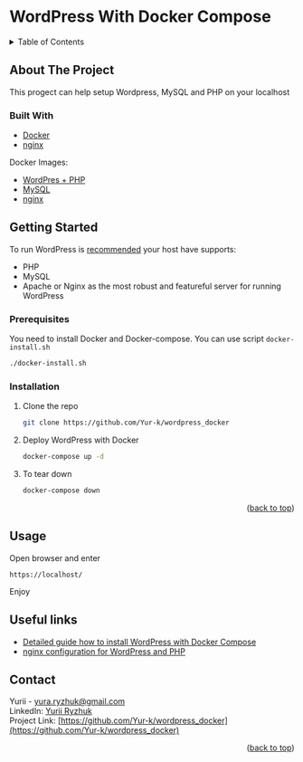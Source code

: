# WordPress With Docker Compose


<!-- TABLE OF CONTENTS -->
<details>
  <summary>Table of Contents</summary>
  <ol>
    <li>
      <a href="#about-the-project">About The Project</a>
      <ul>
        <li><a href="#built-with">Built With</a></li>
      </ul>
    </li>
    <li>
      <a href="#getting-started">Getting Started</a>
      <ul>
        <li><a href="#prerequisites">Prerequisites</a></li>
        <li><a href="#installation">Installation</a></li>
      </ul>
    </li>
    <li><a href="#Usage">Usage</a></li>
    <li><a href="#contact">Contact</a></li>
  </ol>
</details>



<!-- ABOUT THE PROJECT -->
## About The Project

This progect can help setup Wordpress, MySQL and PHP on your localhost


### Built With
* [Docker](docker.com)
* [nginx](nginx.org)

Docker Images:
* [WordPres + PHP](https://hub.docker.com/_/wordpress)
* [MySQL](https://hub.docker.com/_/mysql)
* [nginx](https://hub.docker.com/_/nginx)

<!-- GETTING STARTED -->
## Getting Started

To run WordPress is [recommended](https://wordpress.org/about/requirements/) your host have supports: 
* PHP 
* MySQL 
* Apache or Nginx as the most robust and featureful server for running WordPress 

### Prerequisites

You need to install Docker and Docker-compose. You can use script `docker-install.sh`
  ```sh
./docker-install.sh
  ```

### Installation

1. Clone the repo
   ```sh
   git clone https://github.com/Yur-k/wordpress_docker
   ```
2. Deploy WordPress with Docker
   ```sh
   docker-compose up -d
   ```
3. To tear down
   ```sh
   docker-compose down
   ```

<p align="right">(<a href="#top">back to top</a>)</p>



<!-- USAGE EXAMPLES -->
## Usage

Open browser and enter
```
https://localhost/
```
Enjoy

## Useful links
* [Detailed guide how to install WordPress with Docker Compose](https://www.digitalocean.com/community/tutorials/how-to-install-wordpress-with-docker-compose) 
* [nginx configuration for WordPress and PHP](NGINX)

<!-- CONTACT -->
## Contact

Yurii - yura.ryzhuk@gmail.com  
LinkedIn: [Yurii Ryzhuk](https://www.linkedin.com/in/yurii-ryzhuk-b13580206/)  
Project Link: [https://github.com/Yur-k/wordpress_docker](https://github.com/Yur-k/wordpress_docker)  

<p align="right">(<a href="#top">back to top</a>)</p>



